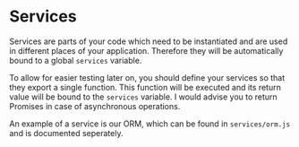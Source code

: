 Services
========
Services are parts of your code which need to be instantiated and are used in different places of your application. Therefore they will be automatically bound to a global `services` variable.

To allow for easier testing later on, you should define your services so that they export a single function. This function will be executed and its return value will be bound to the `services` variable. I would advise you to return Promises in case of asynchronous operations.

An example of a service is our ORM, which can be found in `services/orm.js` and is documented seperately.